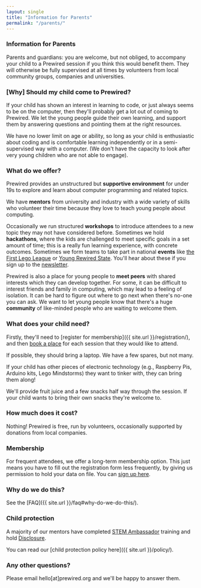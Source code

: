 ```yaml
---
layout: single
title: "Information for Parents"
permalink: "/parents/"
---
```


### Information for Parents

Parents and guardians: you are welcome, but not obliged, to accompany your child to a Prewired session if you think this would benefit them. They will otherwise be fully supervised at all times by volunteers from local community groups, companies and universities.

### [Why] Should my child come to Prewired?

If your child has shown an interest in learning to code, or just always seems to be on the computer, then they'll probably get a lot out of coming to Prewired. We let the young people guide their own learning, and support them by answering questions and pointing them at the right resources.

We have no lower limit on age or ability, so long as your child is enthusiastic about coding and is comfortable learning independently or in a semi-supervised way with a computer. (We don't have the capacity to look after very young children who are not able to engage).

### What do we offer?

Prewired provides an unstructured but **supportive environment** for under 19s to explore and learn about computer programming and related topics.

We have **mentors** from university and industry with a wide variety of skills who volunteer their time because they love to teach young people about computing. 

Occasionally we run structured **workshops** to introduce attendees to a new topic they may not have considered before. Sometimes we hold **hackathons**, where the kids are challenged to meet specific goals in a set amount of time; this is a really fun learning experience, with concrete outcomes. Sometimes we form teams to take part in national **events** like [the First Lego League](http://www.firstlegoleague.org/) or [Young Rewired State](http://www.yrs.io). You'll hear about these if you sign up to the [newsletter](#newsletter).

Prewired is also a place for young people to **meet peers** with shared interests which they can develop together. For some, it can be difficult to interest friends and family in computing, which may lead to a feeling of isolation. It can be hard to figure out where to go next when there's no-one you can ask. We want to let young people know that there's a huge **community** of like-minded people who are waiting to welcome them.

### What does your child need?

Firstly, they'll need to [register for membership]({{ site.url }}/registration/), and then [book a place](http://www.eventbrite.co.uk/e/prewired-tickets-12525428895) for each session that they would like to attend.

If possible, they should bring a laptop. We have a few spares, but not many.

If your child has other pieces of electronic technology (e.g., Raspberry Pis, Arduino kits, Lego Mindstorms) they want to tinker with, they can bring them along! 

We'll provide fruit juice and a few snacks half way through the session. If your child wants to bring their own snacks they're welcome to.

### How much does it cost?

Nothing! Prewired is free, run by volunteers, occasionally supported by donations from local companies.

### Membership

For frequent attendees, we offer a long-term membership option. This just means you have to fill out the registration form less frequently, by giving us permission to hold your data on file. You can [sign up here](membership.html#membership).

### Why do we do this?

See the [FAQ]({{ site.url }}/faq#why-do-we-do-this/).

### Child protection

A majority of our mentors have completed [STEM Ambassador](http://www.stemnet.org.uk/ambassadors/) training and hold [Disclosure](http://www.disclosurescotland.co.uk/).

You can read our [child protection policy here]({{ site.url }}/policy/).

### Any other questions?

Please email hello[at]prewired.org and we'll be happy to answer them.
